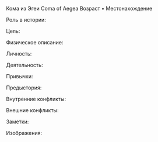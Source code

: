 Кома из Эгеи
Coma of Aegea
Возраст • Местонахождение

Роль в истории:


Цель:


Физическое описание:


Личность:


Деятельность:


Привычки:


Предыстория:


Внутренние конфликты:


Внешние конфликты:


Заметки:


Изображения:

